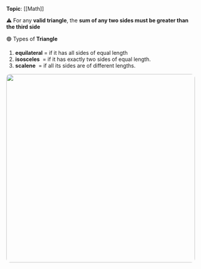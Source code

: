 **Topic**: [[Math]]

⚠️ For any **valid triangle**, the **sum of any two sides must be greater than the third side**

🟢 Types of **Triangle**

1.  **equilateral** =  if it has all sides of equal length
2.  **isosceles**    = if it has exactly two sides of equal length.
3.  **scalene**      = if all its sides are of different lengths.

<img src="types-of-triangle.png" width=500 style="border-radius: 10px" />
